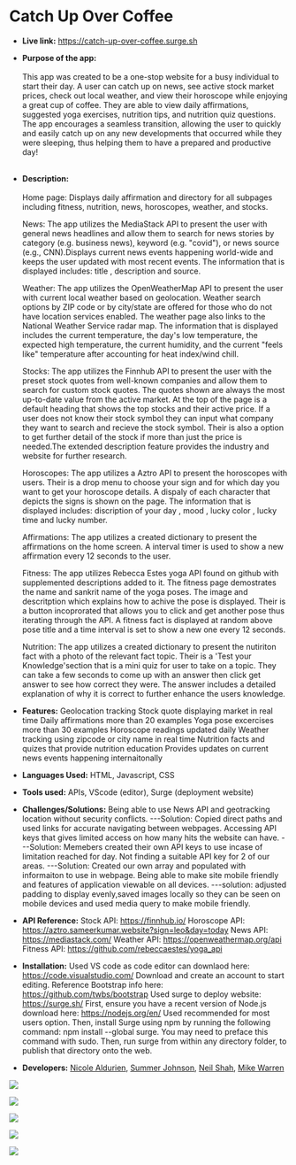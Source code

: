 # Catch Up Over Coffee

* **Live link:**
https://catch-up-over-coffee.surge.sh

* **Purpose of the app:** <br/><br/>
 This app was created to be a one-stop website for a busy individual to start their day. A user can catch up on news, see active stock market prices, check out local weather, and view their horoscope while enjoying a great cup of coffee. They are able to view daily affirmations, suggested yoga exercises, nutrition tips, and nutrition quiz questions. The app encourages a seamless transition, allowing the user to quickly and easily catch up on any new developments that occurred while they were sleeping, thus helping them to have a prepared and productive day!
<br><br>
* **Description:** <br/><br/>
    Home page: Displays daily affirmation and directory for all subpages including fitness, nutrition, news, horoscopes, weather, and stocks.

    News: The app utilizes the MediaStack API to present the user with general news headlines and allow them to search for news stories by category (e.g. business news), keyword (e.g. "covid"), or news source (e.g., CNN).Displays current news events happening world-wide and keeps the user updated with most recent events. The information that is displayed includes: title , description and source.

    Weather: The app utilizes the OpenWeatherMap API to present the user with current local weather based on geolocation. Weather search options by ZIP code or by city/state are offered for those who do not have location services enabled. The weather page also links to the National Weather Service radar map. The information that is displayed includes the current temperature, the day's low temperature, the expected high temperature, the current humidity, and the current "feels like" temperature after accounting for heat index/wind chill.

    Stocks: The app utilizes the Finnhub API to present the user with the preset stock quotes from well-known companies and allow them to search for custom stock quotes. The quotes shown are always the most up-to-date value from the active market. At the top of the page is a default heading that shows the top stocks and their active price. If a user does not know their stock symbol they can input what company they want to search and recieve the stock symbol. Their is also a option to get further detail of the stock if more than just the price is needed.The extended description feature provides the industry and website for further research.

    Horoscopes: The app utilizes a Aztro API to present the horoscopes with users. Their is a drop menu to choose your sign and for which day you want to get your horoscope details. A dispaly of each character that depicts the signs is shown on the page. The information that is displayed includes: discription of your day , mood , lucky color , lucky time and lucky number. 

    Affirmations: The app utilizes a created dictionary to present the affirmations on the home screen. A interval timer is used to show a new affirmation every 12 seconds to the user.

    Fitness: The app utilizes Rebecca Estes yoga API found on github with supplemented descriptions added to it. The fitness page demostrates the name and sankrit name of the yoga poses. The image and descritption which explains how to achive the pose is displayed. Their is a button incoprorated that allows you to click and get another pose thus iterating through the API. A fitness fact is displayed at random above pose title and a time interval is set to show a new one every 12 seconds.

    Nutrition: The app utilizes a created dictionary to present the nutiriton fact with a photo of the relevant fact topic. Their is a 'Test your Knowledge'section that is a mini quiz for user to take on a topic. They can take a few seconds to come up with an answer then click get answer to see how correct they were. The answer includes a detailed explanation of why it is correct to further enhance the users knowledge.

* **Features:**
Geolocation tracking
Stock quote displaying market in real time
Daily affirmations more than 20 examples
Yoga pose excercises more than 30 examples
Horoscope readings updated daily 
Weather tracking using zipcode or city name in real time 
Nutrition facts and quizes that provide nutrition education
Provides updates on current news events happening internaitonally

* **Languages Used:**
HTML, Javascript, CSS

* **Tools used:**
APIs, VScode (editor), Surge (deployment website)

* **Challenges/Solutions:**
Being able to use News API and geotracking location without security conflicts. 
---Solution: Copied direct paths and used links for accurate navigating between webpages.
Accessing API keys that gives limited access on how many hits the website can have.
---Solution: Memebers created their own API keys to use incase of limitation reached for day.
Not finding a suitable API key for 2 of our areas.
---Solution: Created our own array and populated with informaiton to use in webpage.
Being able to make site mobile friendly and features of application viewable on all devices.
---solution: adjusted padding to display evenly,saved images locally so they can be seen on mobile devices 
and used media query to make mobile friendly.

* **API Reference:**
Stock API: https://finnhub.io/
Horoscope API: https://aztro.sameerkumar.website?sign=leo&day=today
News API: https://mediastack.com/
Weather API: https://openweathermap.org/api
Fitness API: https://github.com/rebeccaestes/yoga_api

* **Installation:**
Used VS code as code editor can downlaod here: https://code.visualstudio.com/
Download and create an account to start editing.
Reference Bootstrap info here: https://github.com/twbs/bootstrap
Used surge to deploy website: https://surge.sh/
First, ensure you have a recent version of Node.js download here: https://nodejs.org/en/
Used recommended for most users option.
Then, install Surge using npm by running the following command: npm install --global surge. 
You may need to preface this command with sudo.
Then, run surge from within any directory folder, to publish that directory onto the web.


* **Developers:**
[Nicole Aldurien](https://github.com/nicolealdurien), [Summer Johnson](https://github.com/SJ-CODES), [Neil Shah](https://github.com/neilshah101), [Mike Warren](https://github.com/mikewarren02)



![](https://user-images.githubusercontent.com/71364408/110894150-5a4b8900-82c5-11eb-9e82-f0fdd932bab6.png)

![](https://user-images.githubusercontent.com/71364408/110894165-60da0080-82c5-11eb-86a5-f0cd5357d133.png)

![](https://user-images.githubusercontent.com/71364408/110894168-633c5a80-82c5-11eb-8002-75c4fa0996f2.png)

![](https://user-images.githubusercontent.com/71364408/110894171-65061e00-82c5-11eb-8859-b99c150e625f.png)

![](https://user-images.githubusercontent.com/71364408/110894177-66374b00-82c5-11eb-90ec-28a81e72a089.png)
